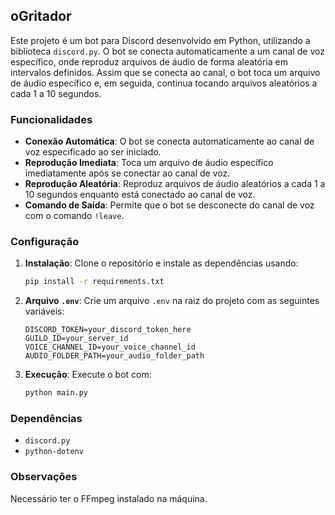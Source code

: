 ## oGritador

Este projeto é um bot para Discord desenvolvido em Python, utilizando a biblioteca `discord.py`. O bot se conecta automaticamente a um canal de voz específico, onde reproduz arquivos de áudio de forma aleatória em intervalos definidos. Assim que se conecta ao canal, o bot toca um arquivo de áudio específico e, em seguida, continua tocando arquivos aleatórios a cada 1 a 10 segundos.

### Funcionalidades

- **Conexão Automática**: O bot se conecta automaticamente ao canal de voz especificado ao ser iniciado.
- **Reprodução Imediata**: Toca um arquivo de áudio específico imediatamente após se conectar ao canal de voz.
- **Reprodução Aleatória**: Reproduz arquivos de áudio aleatórios a cada 1 a 10 segundos enquanto está conectado ao canal de voz.
- **Comando de Saída**: Permite que o bot se desconecte do canal de voz com o comando `!leave`.

### Configuração

1. **Instalação**: Clone o repositório e instale as dependências usando:

    ```bash
    pip install -r requirements.txt
    ```

2. **Arquivo `.env`**: Crie um arquivo `.env` na raiz do projeto com as seguintes variáveis:

    ```plaintext
    DISCORD_TOKEN=your_discord_token_here
    GUILD_ID=your_server_id
    VOICE_CHANNEL_ID=your_voice_channel_id
    AUDIO_FOLDER_PATH=your_audio_folder_path
    ```

3. **Execução**: Execute o bot com:

    ```bash
    python main.py
    ```

### Dependências

- `discord.py`
- `python-dotenv`

### Observações

Necessário ter o FFmpeg instalado na máquina.
